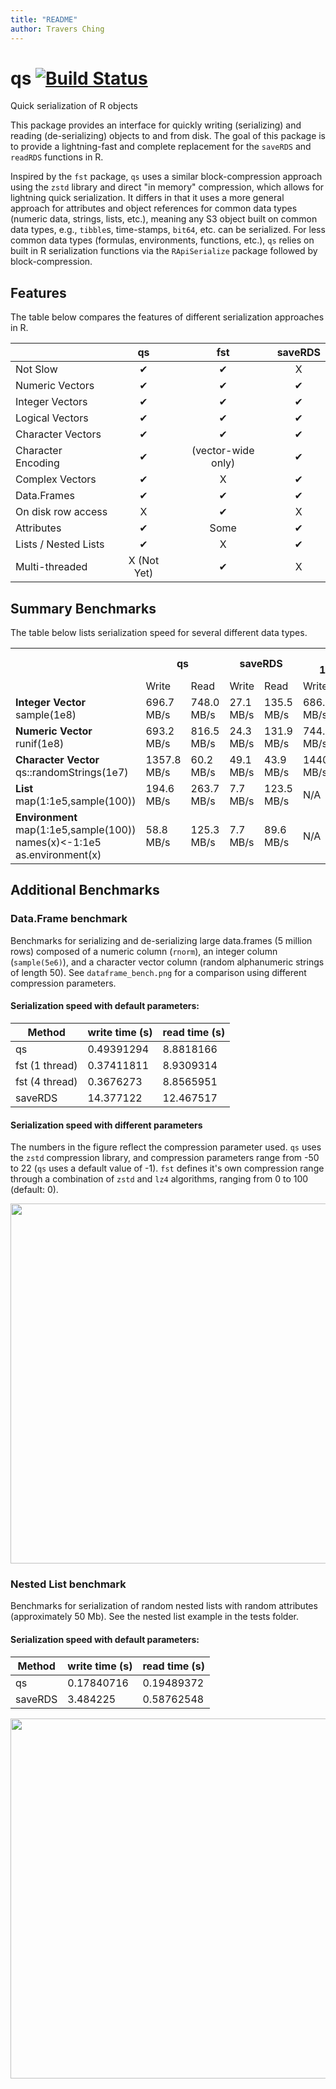 ```yaml
---
title: "README"
author: Travers Ching
---
```


  # qs [![Build Status](https://travis-ci.org/traversc/qs.svg)](https://travis-ci.org/traversc/qs)

Quick serialization of R objects

This package provides an interface for quickly writing (serializing) and reading (de-serializing) objects to and from disk.  The goal of this package is to provide a lightning-fast and complete replacement for the `saveRDS` and `readRDS` functions in R.  

Inspired by the `fst` package, `qs` uses a similar block-compression approach using the `zstd` library and direct "in memory" compression, which allows for lightning quick serialization.  It differs in that it uses a more general approach for attributes and object references for common data types (numeric data, strings, lists, etc.), meaning any S3 object built on common data types, e.g., `tibble`s, time-stamps, `bit64`, etc. can be serialized.  For less common data types (formulas, environments, functions, etc.), `qs` relies on built in R serialization functions via the `RApiSerialize` package followed by block-compression.  

## Features
The table below compares the features of different serialization approaches in R.


|                    | qs         | fst           | saveRDS  |
|--------------------|:-----------:|:---------------:|:----------:|
| Not Slow             | &#10004;   | &#10004;       | X |
| Numeric Vectors    | &#10004;   | &#10004;       | &#10004;  |
| Integer Vectors    | &#10004;   | &#10004;       | &#10004;  |
| Logical Vectors    | &#10004;   | &#10004;       | &#10004;  |
| Character Vectors  | &#10004;   | &#10004;       | &#10004;  |
| Character Encoding | &#10004;   | (vector-wide only) | &#10004;  |
| Complex Vectors    | &#10004;   | X      | &#10004;  |
| Data.Frames        | &#10004;   | &#10004;       | &#10004;  |
| On disk row access | X  | &#10004;       | X |
| Attributes         | &#10004;   | Some          | &#10004;  |
| Lists / Nested Lists| &#10004;   |  X     | &#10004;  |
| Multi-threaded     | X (Not Yet) | &#10004;      |  X   |

## Summary Benchmarks
The table below lists serialization speed for several different data types.  
<table>
  <tr>
    <th></th>
    <th colspan="2">qs</th>
    <th colspan="2">saveRDS</th>
    <th colspan="2">fst<br>1 thread</th>
    <th colspan="2">fst<br>4 threads</th>
  </tr>
  <tr>
    <td></td>
    <td>Write</td>
    <td>Read</td>
    <td>Write</td>
    <td>Read</td>
    <td>Write</td>
    <td>Read</td>
    <td>Write</td>
    <td>Read</td>
  </tr>
  <tr>
    <td><b>Integer Vector</b><br>sample(1e8)</td>
    <td>696.7 MB/s<br></td>
    <td>748.0 MB/s</td>
    <td>27.1 MB/s</td>
    <td>135.5 MB/s</td>
    <td>686.6 MB/s</td>
    <td>442.4 MB/s</td>
    <td>699.1 MB/s</td>
    <td>567.9 MB/s</td>
  </tr>
  <tr>
    <td><b>Numeric Vector</b><br>runif(1e8)</td>
    <td>693.2 MB/s</td>
    <td>816.5 MB/s</td>
    <td>24.3 MB/s</td>
    <td>131.9 MB/s</td>
    <td>744.0 MB/s</td>
    <td>638.7 MB/s</td>
    <td>754.4 MB/s</td>
    <td>848.0 MB/s</td>
  </tr>
  <tr>
    <td><b>Character Vector</b><br>qs::randomStrings(1e7)</td>
    <td>1357.8 MB/s</td>
    <td>60.2 MB/s</td>
    <td>49.1 MB/s</td>
    <td>43.9 MB/s</td>
    <td>1440.9 MB/s</td>
    <td>59.5 MB/s</td>
    <td>1536.3 MB/s</td>
    <td>59.3 MB/s</td>
  </tr>
  <tr>
    <td><b>List</b><br>map(1:1e5,sample(100))</td>
    <td>194.6 MB/s<br></td>
    <td>263.7 MB/s</td>
    <td>7.7 MB/s</td>
    <td>123.5 MB/s</td>
    <td>N/A</td>
    <td>N/A</td>
    <td>N/A</td>
    <td>N/A</td>
  </tr>
  <tr>
    <td><b>Environment</b><br>map(1:1e5,sample(100))<br>names(x)&lt;-1:1e5<br>as.environment(x)</td>
    <td>58.8 MB/s</td>
    <td>125.3 MB/s</td>
    <td>7.7 MB/s</td>
    <td>89.6 MB/s</td>
    <td>N/A</td>
    <td>N/A</td>
    <td>N/A</td>
    <td>N/A</td>
  </tr>
</table>

## Additional Benchmarks

### Data.Frame benchmark

Benchmarks for serializing and de-serializing large data.frames (5 million rows) composed of a numeric column (`rnorm`), an integer column (`sample(5e6)`), and a character vector column (random alphanumeric strings of length 50).  See `dataframe_bench.png` for a comparison using different compression parameters.  

#### Serialization speed with default parameters:
| Method         | write time (s) | read time (s) |
|----------------|----------------|---------------|
| qs             | 0.49391294     | 8.8818166     |
| fst (1 thread) | 0.37411811     | 8.9309314     |
| fst (4 thread) | 0.3676273      | 8.8565951     |
| saveRDS        | 14.377122      | 12.467517     |

#### Serialization speed with different parameters

The numbers in the figure reflect the compression parameter used.  `qs` uses the `zstd` compression library, and compression parameters range from -50 to 22 (`qs` uses a default value of -1).  `fst` defines it's own compression range through a combination of `zstd` and `lz4` algorithms, ranging from 0 to 100 (default: 0).  

<img src="https://raw.githubusercontent.com/traversc/qs/master/vignettes/dataframe_bench.png" width="576">

### Nested List benchmark
Benchmarks for serialization of random nested lists with random attributes (approximately 50 Mb).  See the nested list example in the tests folder.  

#### Serialization speed with default parameters:
| Method  | write time (s) | read time (s) |
|---------|----------------|---------------|
| qs      | 0.17840716     | 0.19489372    |
| saveRDS | 3.484225       | 0.58762548    |

<img src="https://raw.githubusercontent.com/traversc/qs/master/vignettes/nested_list_bench.png" width="576">
